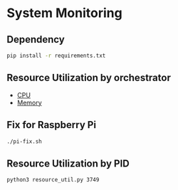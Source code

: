 # System Monitoring

## Dependency
```bash
pip install -r requirements.txt
```

## Resource Utilization by orchestrator
- [CPU](cpu/)
- [Memory](memory)

## Fix for Raspberry Pi
```bash
./pi-fix.sh
```

## Resource Utilization by PID
```bash
python3 resource_util.py 3749
```